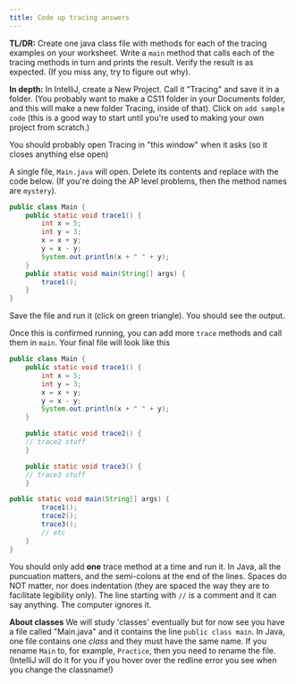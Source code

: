 ```yaml
---
title: Code up tracing answers
---
```


**TL/DR:** Create one java class file with methods for each of the tracing examples on your worksheet. Write a `main` method that calls each of the tracing methods in turn and prints the result. Verify the result is as expected. (If you miss any, try to figure out why).

**In depth:** In IntelliJ, create a New Project. Call it "Tracing" and save it in a folder. (You probably want to make a CS11 folder in your Documents folder, and this will make a new folder Tracing, inside of that). Click on `add sample code` (this is a good way to start until you're used to making your own project from scratch.)

You should probably open Tracing in "this window" when it asks (so it closes anything else open)

A single file, `Main.java` will open. Delete its contents and replace with the code below. (If you're doing the AP level problems, then the method names are `mystery`).

```java
public class Main {
    public static void trace1() {
        int x = 5;
        int y = 3;
        x = x + y;
        y = x - y;
        System.out.println(x + " " + y);
    }
    public static void main(String[] args) {
        trace1();
    }
}
```

Save the file and run it (click on green triangle). You should see the output.

Once this is confirmed running, you can add more `trace` methods and call them in `main`. Your final file will look like this

```java
public class Main {
    public static void trace1() {
        int x = 5;
        int y = 3;
        x = x + y;
        y = x - y;
        System.out.println(x + " " + y);
    }

    public static void trace2() {
    // trace2 stuff
    }

    public static void trace3() {
    // trace3 stuff
    }

public static void main(String[] args) {
        trace1();
        trace2();
        trace3();
        // etc
    }
}
```

You should only add **one** trace method at a time and run it. In Java, all the puncuation matters, and the semi-colons at the end of the lines. Spaces do NOT matter, nor does indentation (they are spaced the way they are to facilitate legibility only). The line starting with `//` is a comment and it can say anything. The computer ignores it.

**About classes** We will study 'classes' eventually but for now see you have a file called "Main.java" and it contains the line `public class main`. In Java, one file contains one *class* and they must have the same name. If you rename `Main` to, for example, `Practice`, then you need to rename the file. (IntelliJ will do it for you if you hover over the redline error you see when you change the classname!)
